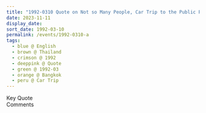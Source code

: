 ```yaml
---
title: "1992-0310 Quote on Not so Many People, Car Trip to the Public Program, YMCA Hotel, Satorn Road, Bangkok, Thailand"
date: 2023-11-11
display_date: 
sort_date: 1992-03-10
permalink: /events/1992-0310-a
tags:
  - blue @ English
  - brown @ Thailand
  - crimson @ 1992
  - deeppink @ Quote
  - green @ 1992-03
  - orange @ Bangkok
  - peru @ Car Trip
---
```


<wave-list>
  <list-title color="green" width="75">Key Quote</list-title>
  <list-item color="BlanchedAlmond"  width="200"></list-item>
  <list-item color="Lavender"></list-item>
  <list-item color="BlanchedAlmond"></list-item>
</wave-list>

<br>

<wave-list>
  <list-title color="green" width="75">Comments</list-title>
  <list-item color="BlanchedAlmond"  width="200"></list-item>
  <list-item color="Lavender"></list-item>
  <list-item color="BlanchedAlmond"></list-item>
</wave-list>